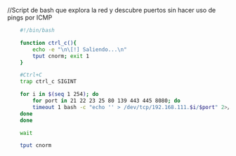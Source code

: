 //Script de bash que explora la red y descubre puertos sin hacer uso de pings por ICMP

```bash
	#!/bin/bash

	function ctrl_c(){
		echo -e "\n\[!] Saliendo...\n"
		tput cnorm; exit 1
	}

	#Ctrl+C
	trap ctrl_c SIGINT

	for i in $(seq 1 254); do
		for port in 21 22 23 25 80 139 443 445 8080; do 
		timeout 1 bash -c "echo '' > /dev/tcp/192.168.111.$i/$port" 2>/dev/null && echo "[+] Host 192.168.111.$i - Port $port (OPEN)" &
	done
	done

	wait

	tput cnorm

```
